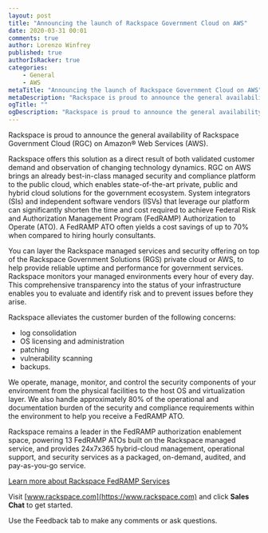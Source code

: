 ```yaml
---
layout: post
title: "Announcing the launch of Rackspace Government Cloud on AWS"
date: 2020-03-31 00:01
comments: true
author: Lorenzo Winfrey
published: true
authorIsRacker: true
categories:
    - General
    - AWS
metaTitle: "Announcing the launch of Rackspace Government Cloud on AWS"
metaDescription: "Rackspace is proud to announce the general availability of Rackspace Government Cloud (RGC) on Amazon&reg; Web Services (AWS). "
ogTitle: ""
ogDescription: "Rackspace is proud to announce the general availability of Rackspace Government Cloud (RGC) on Amazon&reg; Web Services (AWS). "
---
```


Rackspace is proud to announce the general availability of Rackspace Government
Cloud (RGC) on Amazon&reg; Web Services (AWS).

<!-- more -->

Rackspace offers this solution as a direct result of both validated customer
demand and observation of changing technology dynamics. RGC on AWS brings an
already best-in-class managed security and compliance platform to the public
cloud, which enables state-of-the-art private, public and hybrid cloud solutions
for the government ecosystem. System integrators (SIs) and independent software
vendors (ISVs) that leverage our platform can significantly shorten the time and
cost required to achieve Federal Risk and Authorization Management Program (FedRAMP)
Authorization to Operate (ATO). A FedRAMP ATO often yields a cost savings of up
to 70% when compared to hiring hourly consultants.

You can layer the Rackspace managed services and security offering on top of the
Rackspace Government Solutions (RGS) private cloud or AWS, to help provide
reliable uptime and performance for government services. Rackspace monitors your
managed environments every hour of every day. This comprehensive transparency
into the status of your infrastructure enables you to evaluate and identify risk
and to prevent issues before they arise.

Rackspace alleviates the customer burden of the following concerns:

- log consolidation
- OS licensing and administration
- patching
- vulnerability scanning
- backups.

We operate, manage, monitor, and control the security components of your
environment from the physical facilities to the host OS and virtualization layer.
We also handle approximately 80% of the operational and documentation burden of
the security and compliance requirements within the environment to help you
receive a FedRAMP ATO.

Rackspace remains a leader in the FedRAMP authorization enablement space,
powering 13 FedRAMP ATOs built on the Rackspace managed service, and provides
24x7x365 hybrid-cloud management, operational support, and security services as
a packaged, on-demand, audited, and pay-as-you-go service.

<a class="cta teal" id="cta" href="https://www.rackspace.com/fedramp">Learn more about Rackspace FedRAMP Services</a>

Visit [www.rackspace.com](https://www.rackspace.com) and click **Sales Chat**
to get started.

Use the Feedback tab to make any comments or ask questions.
